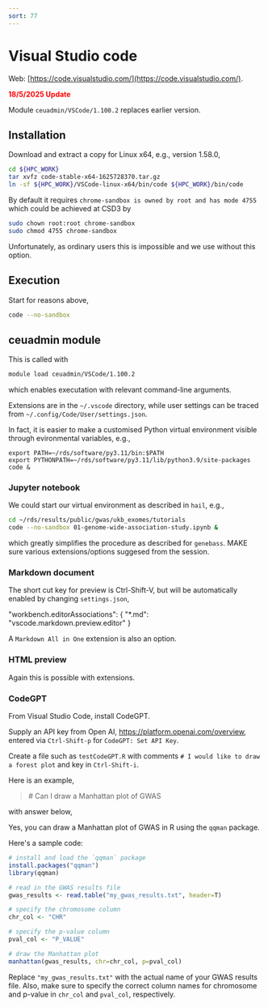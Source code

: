 ```yaml
---
sort: 77
---
```


# Visual Studio code

Web: [https://code.visualstudio.com/](https://code.visualstudio.com/).

<font color="red"><b>18/5/2025 Update</b></font>

Module `ceuadmin/VSCode/1.100.2` replaces earlier version.

## Installation

Download and extract a copy for Linux x64, e.g., version 1.58.0,

```bash
cd ${HPC_WORK}
tar xvfz code-stable-x64-1625728370.tar.gz
ln -sf ${HPC_WORK}/VSCode-linux-x64/bin/code ${HPC_WORK}/bin/code
```

By default it requires `chrome-sandbox is owned by root and has mode 4755` which could be achieved at CSD3 by

```bash
sudo chown root:root chrome-sandbox
sudo chmod 4755 chrome-sandbox
```

Unfortunately, as ordinary users this is impossible and we use without this option.

## Execution

Start for reasons above,

```bash
code --no-sandbox
```

## ceuadmin module

This is called with

```bash
module load ceuadmin/VSCode/1.100.2
```

which enables executation with relevant command-line arguments.

Extensions are in the `~/.vscode` directory, while user settings can be traced from `~/.config/Code/User/settings.json`.

In fact, it is easier to make a customised Python virtual environment visible through evironmental variables, e.g.,

```
export PATH=~/rds/software/py3.11/bin:$PATH
export PYTHONPATH=~/rds/software/py3.11/lib/python3.9/site-packages
code &
```

### Jupyter notebook

We could start our virtual environment as described in `hail`, e.g.,

```bash
cd ~/rds/results/public/gwas/ukb_exomes/tutorials
code --no-sandbox 01-genome-wide-association-study.ipynb &
```

which greatly simplifies the procedure as described for `genebass`. MAKE sure various extensions/options suggesed from the session.

### Markdown document

The short cut key for preview is Ctrl-Shift-V, but will be automatically enabled by changing `settings.json`,

"workbench.editorAssociations": {
"\*.md": "vscode.markdown.preview.editor"
}

A `Markdown All in One` extension is also an option.

### HTML preview

Again this is possible with extensions.

### CodeGPT

From Visual Studio Code, install CodeGPT.

Supply an API key from Open AI, <https://platform.openai.com/overview>, entered via `Ctrl-Shift-p` for `CodeGPT: Set API Key`.

Create a file such as `testCodeGPT.R` with comments `# I would like to draw a forest plot` and key in `Ctrl-Shift-i`.

Here is an example,

> \# Can I draw a Manhattan plot of GWAS

with answer below,

Yes, you can draw a Manhattan plot of GWAS in R using the `qqman` package.

Here's a sample code:

```R
# install and load the `qqman` package
install.packages("qqman")
library(qqman)

# read in the GWAS results file
gwas_results <- read.table("my_gwas_results.txt", header=T)

# specify the chromosome column
chr_col <- "CHR"

# specify the p-value column
pval_col <- "P_VALUE"

# draw the Manhattan plot
manhattan(gwas_results, chr=chr_col, p=pval_col)
```

Replace `"my_gwas_results.txt"` with the actual name of your GWAS results file. Also, make sure to specify the correct column names for chromosome and p-value in `chr_col` and `pval_col`, respectively.
